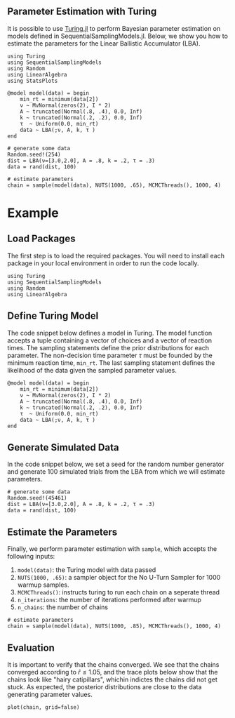 ## Parameter Estimation with Turing

It is possible to use [Turing.jl](https://turinglang.org/stable/) to perform Bayesian parameter estimation on models defined in SequentialSamplingModels.jl. Below, we show you how to estimate the parameters for the Linear Ballistic Accumulator (LBA).

```@setup Turing 
using Turing
using SequentialSamplingModels
using Random
using LinearAlgebra
using StatsPlots

@model model(data) = begin
    min_rt = minimum(data[2])
    ν ~ MvNormal(zeros(2), I * 2)
    A ~ truncated(Normal(.8, .4), 0.0, Inf)
    k ~ truncated(Normal(.2, .2), 0.0, Inf)
    τ  ~ Uniform(0.0, min_rt)
    data ~ LBA(;ν, A, k, τ )
end

# generate some data
Random.seed!(254)
dist = LBA(ν=[3.0,2.0], A = .8, k = .2, τ = .3) 
data = rand(dist, 100)

# estimate parameters
chain = sample(model(data), NUTS(1000, .65), MCMCThreads(), 1000, 4)
```

# Example

## Load Packages
The first step is to load the required packages. You will need to install each package in your local
environment in order to run the code locally.

```@example Turing 
using Turing
using SequentialSamplingModels
using Random
using LinearAlgebra
```

## Define Turing Model
The code snippet below defines a model in Turing. The model function accepts a tuple containing
a vector of choices and a vector of reaction times. The sampling statements define the prior distributions for each parameter. The non-decision time parameter $\tau$ must be founded by the minimum reaction time, `min_rt`. The last sampling statement defines the likelihood of the data given the sampled parameter values. 
```@example Turing 
@model model(data) = begin
    min_rt = minimum(data[2])
    ν ~ MvNormal(zeros(2), I * 2)
    A ~ truncated(Normal(.8, .4), 0.0, Inf)
    k ~ truncated(Normal(.2, .2), 0.0, Inf)
    τ  ~ Uniform(0.0, min_rt)
    data ~ LBA(;ν, A, k, τ )
end
```
## Generate Simulated Data
In the code snippet below, we set a seed for the random number generator and generate $100$ simulated
trials from the LBA from which we will estimate parameters.
```@example Turing 
# generate some data
Random.seed!(45461)
dist = LBA(ν=[3.0,2.0], A = .8, k = .2, τ = .3) 
data = rand(dist, 100)
```
## Estimate the Parameters
Finally, we perform parameter estimation with `sample`, which accepts the following inputs:

1. `model(data)`: the Turing model with data passed
2. `NUTS(1000, .65)`: a sampler object for the No U-Turn Sampler for 1000 warmup samples.
3. `MCMCThreads()`: instructs turing to run each chain on a seperate thread
4. `n_iterations`: the number of iterations performed after warmup
5. `n_chains`: the number of chains

```@example Turing 
# estimate parameters
chain = sample(model(data), NUTS(1000, .85), MCMCThreads(), 1000, 4)
```

## Evaluation

It is important to verify that the chains converged. We see that the chains converged according to $\hat{r} \leq 1.05$, and the trace plots below show that the chains look like "hairy catipillars", whichin indictes the chains did not get stuck. As expected, the posterior distributions are close to the data generating parameter values.

```@example Turing 
plot(chain, grid=false)
```


